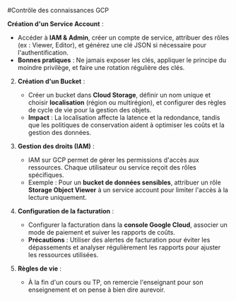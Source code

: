 #Contrôle des connaissances GCP 

**Création d'un Service Account** :

   - Accéder à **IAM & Admin**, créer un compte de service, attribuer des rôles (ex : Viewer, Editor), et générez une clé JSON si nécessaire pour l'authentification. 
   - **Bonnes pratiques** : Ne jamais exposer les clés, appliquer le principe du moindre privilège, et faire une rotation régulière des clés.

2. **Création d'un Bucket** :
   - Créer un bucket dans **Cloud Storage**, définir un nom unique et choisir **localisation** (région ou multirégion), et configurer des règles de cycle de vie pour la gestion des objets.
   - **Impact** : La localisation affecte la latence et la redondance, tandis que les politiques de conservation aident à optimiser les coûts et la gestion des données.

3. **Gestion des droits (IAM)** :
   - IAM sur GCP permet de gérer les permissions d'accès aux ressources. Chaque utilisateur ou service reçoit des rôles spécifiques.
   - Exemple : Pour un **bucket de données sensibles**, attribuer un rôle **Storage Object Viewer** à un service account pour limiter l'accès à la lecture uniquement.

4. **Configuration de la facturation** :
   - Configurer la facturation dans la **console Google Cloud**, associer un mode de paiement et suiver les rapports de coûts.
   - **Précautions** : Utiliser des alertes de facturation pour éviter les dépassements et analyser régulièrement les rapports pour ajuster les ressources utilisées.

5. **Règles de vie** :
   - À la fin d'un cours ou TP, on remercie l'enseignant pour son enseignement et on pense à bien dire aurevoir.
